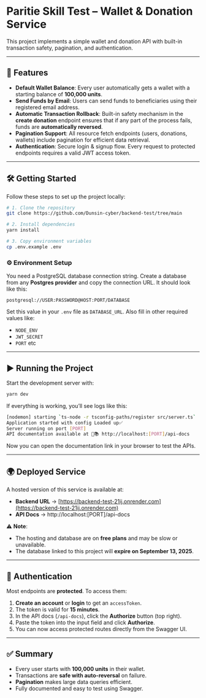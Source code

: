 

# Paritie Skill Test – Wallet & Donation Service

This project implements a simple wallet and donation API with built-in transaction safety, pagination, and authentication.

---

## 🚀 Features

* **Default Wallet Balance**: Every user automatically gets a wallet with a starting balance of **100,000 units**.
* **Send Funds by Email**: Users can send funds to beneficiaries using their registered email address.
* **Automatic Transaction Rollback**: Built-in safety mechanism in the **create donation** endpoint ensures that if any part of the process fails, funds are **automatically reversed**.
* **Pagination Support**: All resource fetch endpoints (users, donations, wallets) include pagination for efficient data retrieval.
* **Authentication**: Secure login & signup flow. Every request to protected endpoints requires a valid JWT access token.

---

## 🛠️ Getting Started

Follow these steps to set up the project locally:

```bash
# 1. Clone the repository
git clone https://github.com/Dunsin-cyber/backend-test/tree/main

# 2. Install dependencies
yarn install

# 3. Copy environment variables
cp .env.example .env
```

### ⚙️ Environment Setup

You need a PostgreSQL database connection string.
Create a database from any **Postgres provider** and copy the connection URL.
It should look like this:

```
postgresql://USER:PASSWORD@HOST:PORT/DATABASE
```

Set this value in your `.env` file as `DATABASE_URL`.
Also fill in other required values like:

* `NODE_ENV`
* `JWT_SECRET`
* `PORT` etc

---

## ▶️ Running the Project

Start the development server with:

```bash
yarn dev
```

If everything is working, you’ll see logs like this:

```bash
[nodemon] starting `ts-node -r tsconfig-paths/register src/server.ts`
Application started with config Loaded up✅
Server running on port [PORT]
API documentation available at 📝📚 http://localhost:[PORT]/api-docs
```

Now you can open the documentation link in your browser to test the APIs.

---

## 🌍 Deployed Service

A hosted version of this service is available at:

* **Backend URL** → [https://backend-test-21ij.onrender.com](https://backend-test-21ij.onrender.com)
* **API Docs** → http://localhost:[PORT]/api-docs

⚠️ **Note**:

* The hosting and database are on **free plans** and may be slow or unavailable.
* The database linked to this project will **expire on September 13, 2025**.

---

## 🔑 Authentication

Most endpoints are **protected**. To access them:

1. **Create an account** or **login** to get an `accessToken`.
2. The token is valid for **15 minutes**.
3. In the API docs (`/api-docs`), click the **Authorize** button (top right).
4. Paste the token into the input field and click **Authorize**.
5. You can now access protected routes directly from the Swagger UI.

---

## ✅ Summary

* Every user starts with **100,000 units** in their wallet.
* Transactions are **safe with auto-reversal** on failure.
* **Pagination** makes large data queries efficient.
* Fully documented and easy to test using Swagger.

